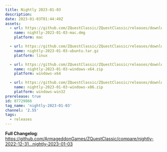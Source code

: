 ```yaml
---
title: Nightly 2023-01-03
description: 
date: 2023-01-03T01:44:49Z
assets: 
  - url: https://github.com/ZQuestClassic/ZQuestClassic/releases/download/nightly-2023-01-03/nightly-2023-01-03-mac.dmg
    name: nightly-2023-01-03-mac.dmg
    platform: mac

  - url: https://github.com/ZQuestClassic/ZQuestClassic/releases/download/nightly-2023-01-03/nightly-2023-01-03-ubuntu.tar.gz
    name: nightly-2023-01-03-ubuntu.tar.gz
    platform: linux

  - url: https://github.com/ZQuestClassic/ZQuestClassic/releases/download/nightly-2023-01-03/nightly-2023-01-03-windows-x64.zip
    name: nightly-2023-01-03-windows-x64.zip
    platform: windows-x64

  - url: https://github.com/ZQuestClassic/ZQuestClassic/releases/download/nightly-2023-01-03/nightly-2023-01-03-windows-x86.zip
    name: nightly-2023-01-03-windows-x86.zip
    platform: windows-win32
prerelease: true
id: 87729866
tag_name: 'nightly-2023-01-03'
channel: '2.55'
tags:
  - releases
---
```


**Full Changelog**: https://github.com/ArmageddonGames/ZQuestClassic/compare/nightly-2022-12-31...nightly-2023-01-03
